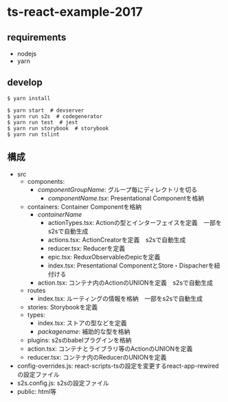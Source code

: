 # ts-react-example-2017

## requirements

- nodejs
- yarn


## develop

```
$ yarn install

$ yarn start  # devserver
$ yarn run s2s  # codegenerator
$ yarn run test  # jest
$ yarn run storybook  # storybook
$ yarn run tslint
```


## 構成

- src
  - components:
    - *componentGroupName*: グループ毎にディレクトリを切る
      - *componentName.tsx*: Presentational Componentを格納
  - containers: Container Componentを格納
    - *containerName*
      - actionTypes.tsx: Actionの型とインターフェイスを定義　一部をs2sで自動生成
      - actions.tsx: ActionCreatorを定義　s2sで自動生成
      - reducer.tsx: Reducerを定義
      - epic.tsx: ReduxObservableのepicを定義
      - index.tsx: Presentational ComponentとStore・Dispacherを紐付ける
    - action.tsx: コンテナ内のActionのUNIONを定義　s2sで自動生成
  - routes
    - index.tsx: ルーティングの情報を格納　一部をs2sで自動生成
  - stories: Storybookを定義
  - types:
    - index.tsx: ストアの型などを定義
    - *packagename*: 補助的な型を格納
  - plugins: s2sのbabelプラグインを格納
  - action.tsx: コンテナとライブラリ等のActionのUNIONを定義
  - reducer.tsx: コンテナ内のReducerのUNIONを定義
- config-overrides.js: react-scripts-tsの設定を変更するreact-app-rewiredの設定ファイル
- s2s.config.js: s2sの設定ファイル
- public: html等
